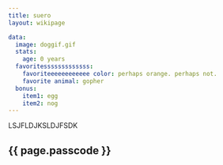 ```yaml
---
title: suero
layout: wikipage

data:
  image: doggif.gif
  stats:
    age: 0 years
  favoritesssssssssssss:
    favoriteeeeeeeeeeee color: perhaps orange. perhaps not.
    favorite animal: gopher
  bonus:
    item1: egg
    item2: nog
---
```


LSJFLDJKSLDJFSDK

## {{ page.passcode }}
